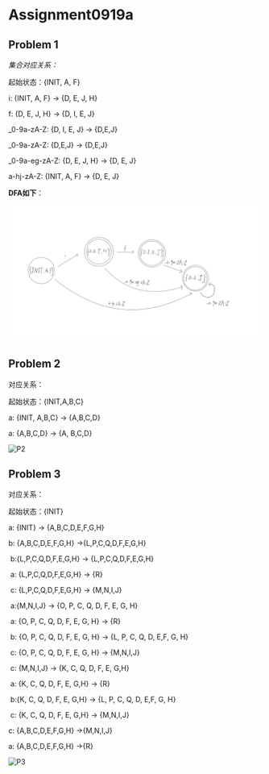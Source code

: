 # Assignment0919a

## Problem 1

*集合对应关系：*

起始状态：{INIT, A, F}

i: {INIT, A, F} -> {D, E, J, H}

f: {D, E, J, H} -> {D, I, E, J}

\_0-9a-zA-Z: {D, I, E, J} -> {D,E,J}

\_0-9a-zA-Z:  {D,E,J} ->  {D,E,J}

\_0-9a-eg-zA-Z: {D, E, J, H} -> {D, E, J}

a-hj-zA-Z: {INIT, A, F} -> {D, E, J}

**DFA如下**：

![P1](./P1.jpeg)

## Problem 2

对应关系：

起始状态：{INIT,A,B,C}

a: {INIT, A,B,C} -> {A,B,C,D}

a: {A,B,C,D} -> {A, B,C,D} 

![P2](https://p.ipic.vip/ldgv37.jpg)

## Problem 3

对应关系：

起始状态：{INIT}

a: {INIT} -> {A,B,C,D,E,F,G,H}

b: {A,B,C,D,E,F,G,H} ->{L,P,C,Q,D,F,E,G,H}

​	b:{L,P,C,Q,D,F,E,G,H} -> {L,P,C,Q,D,F,E,G,H} 

​	a: {L,P,C,Q,D,F,E,G,H} -> {R} 			

​	c: {L,P,C,Q,D,F,E,G,H}  -> {M,N,I,J} 	

​		a:{M,N,I,J}  -> {O, P, C, Q, D, F, E, G, H}

​			a: {O, P, C, Q, D, F, E, G, H} -> {R}

​			b: {O, P, C, Q, D, F, E, G, H} -> {L, P, C, Q, D, E,F, G, H}		

​			c: {O, P, C, Q, D, F, E, G, H} -> {M,N,I,J}

​		c: {M,N,I,J} -> {K, C, Q, D, F, E, G,H}		

​			a: {K, C, Q, D, F, E, G,H}  -> {R}

​			b:{K, C, Q, D, F, E, G,H}  -> {L, P, C, Q, D, E,F, G, H}	

​			c: {K, C, Q, D, F, E, G,H}  ->  {M,N,I,J}		

c: {A,B,C,D,E,F,G,H} ->{M,N,I,J}

a: {A,B,C,D,E,F,G,H} ->{R}

![P3](https://p.ipic.vip/wiaq1i.jpg)



